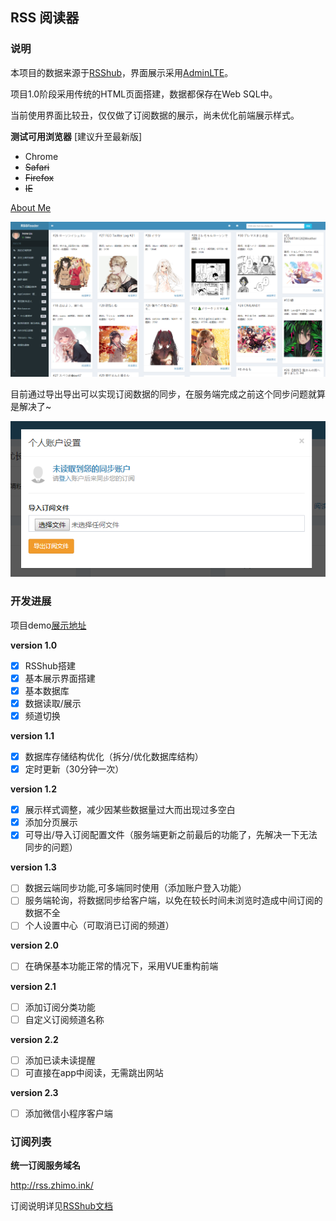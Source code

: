 ## RSS 阅读器

### 说明

本项目的数据来源于[RSShub](https://github.com/DIYgod/RSSHub)，界面展示采用[AdminLTE](https://adminlte.io)。

项目1.0阶段采用传统的HTML页面搭建，数据都保存在Web SQL中。

当前使用界面比较丑，仅仅做了订阅数据的展示，尚未优化前端展示样式。

**测试可用浏览器** [建议升至最新版]

- Chrome 
- ~~Safari~~
- ~~Firefox~~
- ~~IE~~

[About Me](https://zhimo.ink/about/)

![使用截图](/dist/img/v1.2.4_show.png)

目前通过导出导出可以实现订阅数据的同步，在服务端完成之前这个同步问题就算是解决了~

![导入文件](/dist/img/v1.2.4.png)

### 开发进展

项目demo[展示地址](http://reader.zhimo.ink/)

**version 1.0**

- [x] RSShub搭建
- [x] 基本展示界面搭建
- [x] 基本数据库
- [x] 数据读取/展示
- [x] 频道切换

**version 1.1**

- [x] 数据库存储结构优化（拆分/优化数据库结构）
- [x] 定时更新（30分钟一次）

**version 1.2**

- [x] 展示样式调整，减少因某些数据量过大而出现过多空白
- [x] 添加分页展示
- [x] 可导出/导入订阅配置文件（服务端更新之前最后的功能了，先解决一下无法同步的问题）

**version 1.3**

- [ ] 数据云端同步功能,可多端同时使用（添加账户登入功能）
- [ ] 服务端轮询，将数据同步给客户端，以免在较长时间未浏览时造成中间订阅的数据不全
- [ ] 个人设置中心（可取消已订阅的频道）

**version 2.0**

- [ ] 在确保基本功能正常的情况下，采用VUE重构前端

**version 2.1**

- [ ] 添加订阅分类功能
- [ ] 自定义订阅频道名称

**version 2.2**

- [ ] 添加已读未读提醒
- [ ] 可直接在app中阅读，无需跳出网站

**version 2.3**

- [ ] 添加微信小程序客户端

### 订阅列表

**统一订阅服务域名**

http://rss.zhimo.ink/

订阅说明详见[RSShub文档](https://docs.rsshub.app/#社交媒体)

